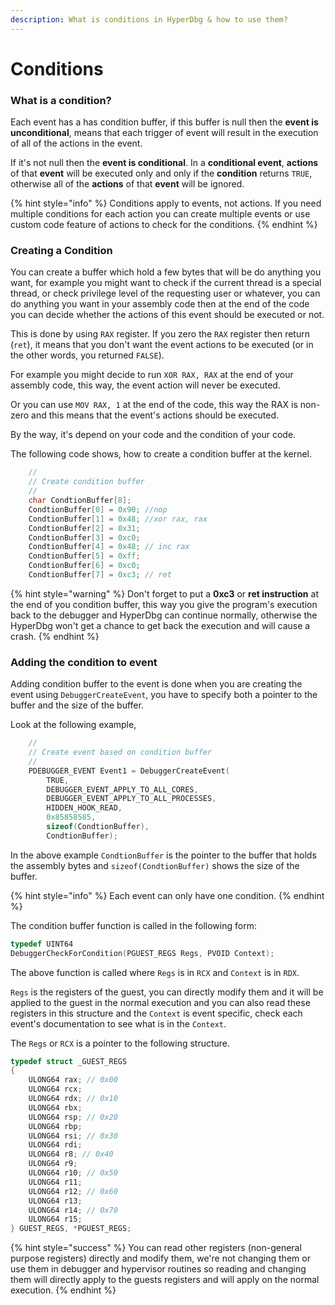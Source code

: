 ```yaml
---
description: What is conditions in HyperDbg & how to use them?
---
```


# Conditions

### What is a condition?

Each event has a has condition buffer, if this buffer is null then the **event is unconditional**, means that each trigger of event will result in the execution of all of the actions in the event.

If it's not null then the **event is conditional**. In a **conditional event**, **actions** of that **event** will be executed only and only if the **condition** returns `TRUE`, otherwise all of the **actions** of that **event** will be ignored.

{% hint style="info" %}
Conditions apply to events, not actions. If you need multiple conditions for each action you can create multiple events or use custom code feature of actions to check for the conditions.
{% endhint %}

### Creating a Condition

You can create a buffer which hold a few bytes that will be do anything you want, for example you might want to check if the current thread is a special thread, or check privilege level of the requesting user or whatever, you can do anything you want in your assembly code then at the end of the code you can decide whether the actions of this event should be executed or not.

This is done by using `RAX` register. If you zero the `RAX` register then return \(`ret`\), it means that you don't want the event actions to be executed \(or in the other words, you returned `FALSE`\).

For example you might decide to run `XOR RAX, RAX` at the end of your assembly code, this way, the event action will never be executed.

Or you can use `MOV RAX, 1` at the end of the code, this way the RAX is non-zero and this means that the event's actions should be executed.

By the way, it's depend on your code and the condition of your code.

The following code shows, how to create a condition buffer at the kernel.

```c
    //
    // Create condition buffer
    //
    char CondtionBuffer[8];
    CondtionBuffer[0] = 0x90; //nop
    CondtionBuffer[1] = 0x48; //xor rax, rax
    CondtionBuffer[2] = 0x31;
    CondtionBuffer[3] = 0xc0;
    CondtionBuffer[4] = 0x48; // inc rax
    CondtionBuffer[5] = 0xff;
    CondtionBuffer[6] = 0xc0;
    CondtionBuffer[7] = 0xc3; // ret
```

{% hint style="warning" %}
Don't forget to put a **0xc3** or **ret instruction** at the end of you condition buffer, this way you give the program's execution back to the debugger and HyperDbg can continue normally, otherwise the HyperDbg won't get a chance to get back the execution and will cause a crash.
{% endhint %}

### Adding the condition to event

Adding condition buffer to the event is done when you are creating the event using `DebuggerCreateEvent`, you have to specify both a pointer to the buffer and the size of the buffer.

Look at the following example,

```c
    //
    // Create event based on condition buffer
    //
    PDEBUGGER_EVENT Event1 = DebuggerCreateEvent(
        TRUE,
        DEBUGGER_EVENT_APPLY_TO_ALL_CORES,
        DEBUGGER_EVENT_APPLY_TO_ALL_PROCESSES,
        HIDDEN_HOOK_READ,
        0x85858585,
        sizeof(CondtionBuffer),
        CondtionBuffer);
```

In the above example `CondtionBuffer` is the pointer to the buffer that holds the assembly bytes and `sizeof(CondtionBuffer)` shows the size of the buffer.

{% hint style="info" %}
Each event can only have one condition.
{% endhint %}

The condition buffer function is called in the following form:

```c
typedef UINT64
DebuggerCheckForCondition(PGUEST_REGS Regs, PVOID Context);
```

The above function is called where `Regs` is in `RCX` and `Context` is in `RDX`.

`Regs` is the registers of the guest, you can directly modify them and it will be applied to the guest in the normal execution and you can also read these registers in this structure and the `Context` is event specific, check each event's documentation to see what is in the `Context`.

The `Regs` or `RCX` is a pointer to the following structure.

```c
typedef struct _GUEST_REGS
{
    ULONG64 rax; // 0x00
    ULONG64 rcx;
    ULONG64 rdx; // 0x10
    ULONG64 rbx;
    ULONG64 rsp; // 0x20 
    ULONG64 rbp;
    ULONG64 rsi; // 0x30
    ULONG64 rdi;
    ULONG64 r8; // 0x40
    ULONG64 r9;
    ULONG64 r10; // 0x50
    ULONG64 r11;
    ULONG64 r12; // 0x60
    ULONG64 r13;
    ULONG64 r14; // 0x70
    ULONG64 r15;
} GUEST_REGS, *PGUEST_REGS;
```

{% hint style="success" %}
You can read other registers \(non-general purpose registers\) directly and modify them, we're not changing them or use them in debugger and hypervisor routines so reading and changing them will directly apply to the guests registers and will apply on the normal execution.
{% endhint %}

